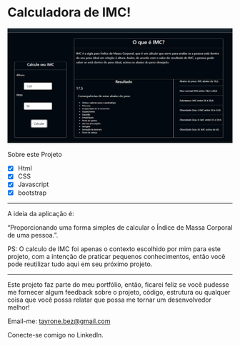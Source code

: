 # Calculadora de IMC!


![Preview-Screens](https://github.com/TayroneGB/IMC/blob/main/Img/Layout.png?raw=true)



Sobre este Projeto

- [x]  Html
- [x]  CSS
- [x]  Javascript
- [x]  bootstrap 

---

A ideia da aplicação é:

“Proporcionando uma forma simples de calcular o Índice de Massa Corporal de uma pessoa.”.

PS: O calculo de IMC foi apenas o contexto escolhido por mim para este projeto, com a intenção de praticar pequenos conhecimentos, então você pode reutilizar tudo aqui em seu próximo projeto.

---

Este projeto faz parte do meu portfólio, então, ficarei feliz se você pudesse me fornecer algum feedback sobre o projeto, código, estrutura ou qualquer coisa que você possa relatar que possa me tornar um desenvolvedor melhor!

Email-me: tayrone.bez@gmail.com

Conecte-se comigo no LinkedIn.
